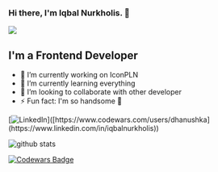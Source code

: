 ### Hi there, I'm Iqbal Nurkholis. 👋
![](https://komarev.com/ghpvc/?username=iqbl-nrkhls)

## I'm a Frontend Developer

- 🔭 I’m currently working on IconPLN
- 🌱 I’m currently learning everything 
- 🤝 I’m looking to collaborate with other developer
- ⚡ Fun fact: I'm so handsome 🤣


[![LinkedIn]([https://www.codewars.com/users/dhanushka/badges/large](https://img.shields.io/badge/LinkedIn-%230077B5.svg?&style=flat-square&logo=linkedin&logoColor=white))]([https://www.codewars.com/users/dhanushka](https://www.linkedin.com/in/iqbalnurkholis))

![github stats](https://github-readme-stats.vercel.app/api?username=iqbl-nrkhls&show_icons=true)

[![Codewars Badge](https://www.codewars.com/users/dhanushka/badges/large)](https://www.codewars.com/users/dhanushka)

